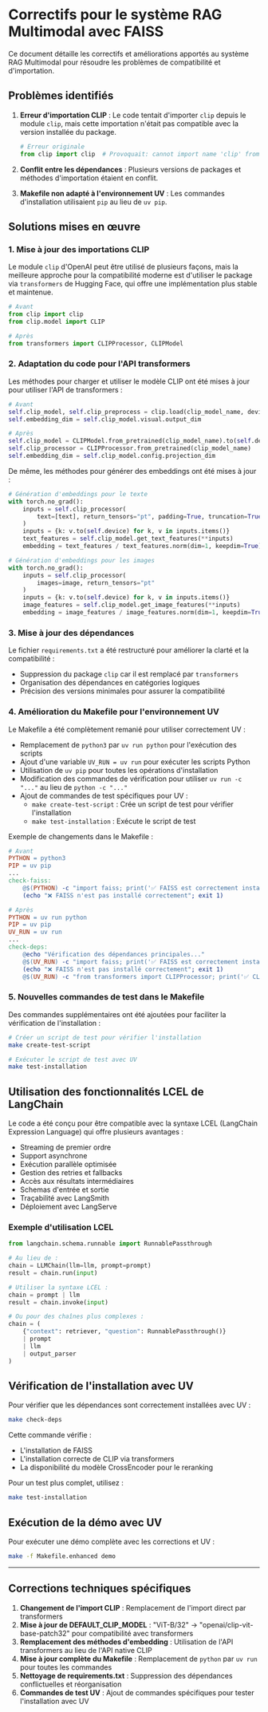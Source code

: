 # Correctifs pour le système RAG Multimodal avec FAISS

Ce document détaille les correctifs et améliorations apportés au système RAG Multimodal pour résoudre les problèmes de compatibilité et d'importation.

## Problèmes identifiés

1. **Erreur d'importation CLIP** : Le code tentait d'importer `clip` depuis le module `clip`, mais cette importation n'était pas compatible avec la version installée du package.
   ```python
   # Erreur originale
   from clip import clip  # Provoquait: cannot import name 'clip' from 'clip'
   ```

2. **Conflit entre les dépendances** : Plusieurs versions de packages et méthodes d'importation étaient en conflit.

3. **Makefile non adapté à l'environnement UV** : Les commandes d'installation utilisaient `pip` au lieu de `uv pip`.

## Solutions mises en œuvre

### 1. Mise à jour des importations CLIP

Le module `clip` d'OpenAI peut être utilisé de plusieurs façons, mais la meilleure approche pour la compatibilité moderne est d'utiliser le package via `transformers` de Hugging Face, qui offre une implémentation plus stable et maintenue.

```python
# Avant
from clip import clip
from clip.model import CLIP

# Après
from transformers import CLIPProcessor, CLIPModel
```

### 2. Adaptation du code pour l'API transformers

Les méthodes pour charger et utiliser le modèle CLIP ont été mises à jour pour utiliser l'API de transformers :

```python
# Avant
self.clip_model, self.clip_preprocess = clip.load(clip_model_name, device=self.device)
self.embedding_dim = self.clip_model.visual.output_dim

# Après
self.clip_model = CLIPModel.from_pretrained(clip_model_name).to(self.device)
self.clip_processor = CLIPProcessor.from_pretrained(clip_model_name)
self.embedding_dim = self.clip_model.config.projection_dim
```

De même, les méthodes pour générer des embeddings ont été mises à jour :

```python
# Génération d'embeddings pour le texte
with torch.no_grad():
    inputs = self.clip_processor(
        text=[text], return_tensors="pt", padding=True, truncation=True
    )
    inputs = {k: v.to(self.device) for k, v in inputs.items()}
    text_features = self.clip_model.get_text_features(**inputs)
    embedding = text_features / text_features.norm(dim=1, keepdim=True)

# Génération d'embeddings pour les images
with torch.no_grad():
    inputs = self.clip_processor(
        images=image, return_tensors="pt"
    )
    inputs = {k: v.to(self.device) for k, v in inputs.items()}
    image_features = self.clip_model.get_image_features(**inputs)
    embedding = image_features / image_features.norm(dim=1, keepdim=True)
```

### 3. Mise à jour des dépendances

Le fichier `requirements.txt` a été restructuré pour améliorer la clarté et la compatibilité :

- Suppression du package `clip` car il est remplacé par `transformers`
- Organisation des dépendances en catégories logiques
- Précision des versions minimales pour assurer la compatibilité

### 4. Amélioration du Makefile pour l'environnement UV

Le Makefile a été complètement remanié pour utiliser correctement UV :

- Remplacement de `python3` par `uv run python` pour l'exécution des scripts
- Ajout d'une variable `UV_RUN = uv run` pour exécuter les scripts Python
- Utilisation de `uv pip` pour toutes les opérations d'installation
- Modification des commandes de vérification pour utiliser `uv run -c "..."` au lieu de `python -c "..."`
- Ajout de commandes de test spécifiques pour UV :
  - `make create-test-script` : Crée un script de test pour vérifier l'installation
  - `make test-installation` : Exécute le script de test

Exemple de changements dans le Makefile :

```makefile
# Avant
PYTHON = python3
PIP = uv pip
...
check-faiss:
	@$(PYTHON) -c "import faiss; print('✅ FAISS est correctement installé')" || \
	(echo "❌ FAISS n'est pas installé correctement"; exit 1)

# Après
PYTHON = uv run python
PIP = uv pip
UV_RUN = uv run
...
check-deps:
	@echo "Vérification des dépendances principales..."
	@$(UV_RUN) -c "import faiss; print('✅ FAISS est correctement installé')" || \
	(echo "❌ FAISS n'est pas installé correctement"; exit 1)
	@$(UV_RUN) -c "from transformers import CLIPProcessor; print('✅ CLIP est disponible')"
```

### 5. Nouvelles commandes de test dans le Makefile

Des commandes supplémentaires ont été ajoutées pour faciliter la vérification de l'installation :

```bash
# Créer un script de test pour vérifier l'installation
make create-test-script

# Exécuter le script de test avec UV
make test-installation
```

## Utilisation des fonctionnalités LCEL de LangChain

Le code a été conçu pour être compatible avec la syntaxe LCEL (LangChain Expression Language) qui offre plusieurs avantages :

- Streaming de premier ordre
- Support asynchrone
- Exécution parallèle optimisée
- Gestion des retries et fallbacks
- Accès aux résultats intermédiaires
- Schemas d'entrée et sortie
- Traçabilité avec LangSmith
- Déploiement avec LangServe

### Exemple d'utilisation LCEL

```python
from langchain.schema.runnable import RunnablePassthrough

# Au lieu de :
chain = LLMChain(llm=llm, prompt=prompt)
result = chain.run(input)

# Utiliser la syntaxe LCEL :
chain = prompt | llm
result = chain.invoke(input)

# Ou pour des chaînes plus complexes :
chain = (
    {"context": retriever, "question": RunnablePassthrough()}
    | prompt
    | llm
    | output_parser
)
```

## Vérification de l'installation avec UV

Pour vérifier que les dépendances sont correctement installées avec UV :

```bash
make check-deps
```

Cette commande vérifie :
- L'installation de FAISS
- L'installation correcte de CLIP via transformers
- La disponibilité du modèle CrossEncoder pour le reranking

Pour un test plus complet, utilisez :

```bash
make test-installation
```

## Exécution de la démo avec UV

Pour exécuter une démo complète avec les corrections et UV :

```bash
make -f Makefile.enhanced demo
```

---

## Corrections techniques spécifiques

1. **Changement de l'import CLIP** : Remplacement de l'import direct par transformers
2. **Mise à jour de DEFAULT_CLIP_MODEL** : "ViT-B/32" → "openai/clip-vit-base-patch32" pour compatibilité avec transformers
3. **Remplacement des méthodes d'embedding** : Utilisation de l'API transformers au lieu de l'API native CLIP
4. **Mise à jour complète du Makefile** : Remplacement de `python` par `uv run` pour toutes les commandes
5. **Nettoyage de requirements.txt** : Suppression des dépendances conflictuelles et réorganisation
6. **Commandes de test UV** : Ajout de commandes spécifiques pour tester l'installation avec UV 